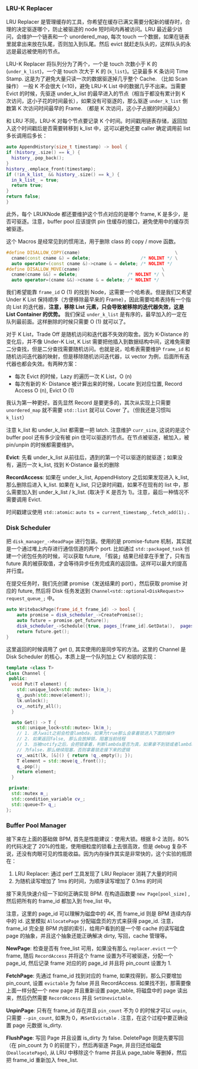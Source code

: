 
### LRU-K Replacer

LRU Replacer 是管理缓存的工具，你希望在缓存已满又需要分配新的缓存时，合理的决定驱逐哪个，防止被驱逐的 node 短时间内再被访问。LRU 最近最少访问，会维护一个链表和一个 unordered_map, 每次 touch 一个数据，如果在链表里就拿出来放在队尾，否则加入到队尾。然后 evict 就赶走队头的，这样队头的永远是最远被使用的节点。

LRU-K Replacer 将队列分为了两个，一个是 touch 次数小于 K 的 (`under_k_list`)，一个是 touch 次大于 K 的 (`k_list`)。记录最多 K 条访问 Time Stamp. 这是为了避免大量只读一次的数据驱逐掉几乎整个 Cache. （比如 Scan 操作） 一般 K 不会很大 (<10)，避免 LRU-K List 中的数据几乎不出来。当需要 Evict 的时候，先驱逐 under_k_list 的最早进入的节点（相当于都没有累计到 K 次访问，这小子花的时间最长），如果没有可驱逐的，那么驱逐 `under_k_list` 倒数第 K 次访问时间最早的 Frame. （都是 K 次访问，这小子占据的时间最久）

和 LRU 不同，LRU-K 对每个节点要记录 K 个时间。时间戳用链表存储，返回加入这个时间戳后是否需要转移到 k_list 中，这可以避免还要 caller 确定调用前 list 多长调用后多长：

```c++
auto AppendHistory(size_t timestamp) -> bool {
if (history_.size() == k_) {
  history_.pop_back();
}
history_.emplace_front(timestamp);
if (!in_k_list_ && history_.size() == k_) {
  in_k_list_ = true;
  return true;
}
return false;
}
```

此外，每个 LRUKNode 都还要维护这个节点对应的是哪个 frame, K 是多少，是否可驱逐。注意，buffer pool 应该提供 pin 住缓存的接口，避免使用中的缓存页被驱逐。

这个 Macros 是经常见到的惯用法，用于删除 class 的 copy / move 函数。

```C++
#define DISALLOW_COPY(cname)                                    \
  cname(const cname &) = delete;                   /* NOLINT */ \
  auto operator=(const cname &)->cname & = delete; /* NOLINT */
#define DISALLOW_MOVE(cname)                               \
  cname(cname &&) = delete;                   /* NOLINT */ \
  auto operator=(cname &&)->cname & = delete; /* NOLINT */
```

我们希望能靠 `frame_id` O (1) 的找到 Node，这需要一个哈希表。但是我们又希望 Under K List 保持顺序（方便移除最早来的 Frame），因此需要哈希表持有一个指向 List 的迭代器，**注意，移除 List 元素，只会导致被移除的迭代器失效，这是 List Container 的优势。** 我们保证 `under_k_list` 是有序的，最早加入的一定在队列最前面。这样删除的时候只需要 O (1) 就可以了。

对于 K List，Trade Off 是随机访问和迭代器不失效的取舍。因为 K-Distance 的变化后，并不像 Under-K List, K List 需要把他插入到数据结构中间，这难免需要二分查找，但是二分查找需要随机访问。也就是说，哈希表需要维护 `frame_id` 和随机访问迭代器的映射，但是移除随机访问迭代器，以 vector 为例，后面所有迭代器也都会失效。有两种方案：

- 每次 Evict 的时候，Lazy 的遍历一次 K List，O (n)
- 每次有新的 K- Distance 被计算出来的时候，Locate 到对应位置, Record Access O (n), Evict O (1)

我认为第一种更好。首先显然 Record 是要更多的，其次从实现上只需要 `unordered_map` 就不需要 `std::list` 就可以 Cover 了。（但我还是习惯叫 `k_list`）

注意 k_list 和 under_k_list 都需要一把 latch. 注意维护 `curr_size`, 这说的是这个 buffer pool 还有多少没有被 pin 住可以驱逐的节点。在节点被驱逐，被加入，被 pin/unpin 的时候都需要维护。

**Evict**: 先看 under_k_list 从前往后，遇到的第一个可以驱逐的就驱逐；如果没有，遍历一次 k_list, 找到 K-Distance 最长的删除

**RecordAccess**: 如果在 under_k_list, AppendHistory 之后如果发现进入 k_list, 那么删除后进入 k_list. 如果在 k_list, 只记录时间戳，如果不在现有的 list 中，那么需要加入到 under_k_list / k_list. (取决于 K 是否为 1)。注意，最后一种情况不需要调用 Evict.

时间戳建议使用 `std::atomic`: `auto ts = current_timestamp_.fetch_add(1);` .
### Disk Scheduler

把 `disk_manager_->ReadPage` 进行包装。使用的是 promise-future 机制，其实就是一个通过堆上内存进行通信信道的两个 port. 比如通过 `std::packaged_task` 创建一个闭包任务的时候，可以获取 future, 「假装」结果已经拿在手里了，只有当 future 真的被获取值，才会等待异步任务完成真的返回值。这样可以最大的提高并行度。

在提交任务时，我们先创建 promise（发送结果的 port），然后获取 promise 对应的 future, 然后将 Disk 任务发送到 `Channel<std::optional<DiskRequest>> request_queue_;` 中。

```C++
auto WritebackPage(frame_id_t frame_id) -> bool {
	auto promise = disk_scheduler_->CreatePromise();
	auto future = promise.get_future();
	disk_scheduler_->Schedule({true, pages_[frame_id].GetData(),  pages_[frame_id].GetPageId(), std::move(promise)});
	return future.get();
}
```

这里返回的时候调用了 get (), 其实使用的是同步写的方法。这里的 Channel 是 Disk Scheduler 的核心，本质上是一个队列加上 CV 和锁的实现：

```C++
template <class T>
class Channel {
 public:
  void Put(T element) {
    std::unique_lock<std::mutex> lk(m_);
    q_.push(std::move(element));
    lk.unlock();
    cv_.notify_all();
  }

  auto Get() -> T {
    std::unique_lock<std::mutex> lk(m_);
	// 1. 进入wait之前会检查lambda，如果为true那么会拿着锁进入下面的操作
	// 2. 如果返回false, 那么会放掉锁，阻塞当前线程
	// 3. 当被notify之后，会把锁拿着，判断lambda是否为真，如果拿不到锁或者lambda、
	// 为false，那么继续阻塞，否则拿着锁走接下来的逻辑
    cv_.wait(lk, [&]() { return !q_.empty(); });
    T element = std::move(q_.front());
    q_.pop();
    return element;
  }

 private:
  std::mutex m_;
  std::condition_variable cv_;
  std::queue<T> q_;
};
```
### Buffer Pool Manager

接下来在上面的基础做 BPM, 首先是性能建议：使用大锁。根据 8-2 法则，80%的代码决定了 20%的性能，使用细粒度的锁看上去很高效，但是 debug 复杂不说，还没有肉眼可见的性能收益。因为内存操作其实是非常快的，这个实验的瓶颈在：

1. LRU Replacer: 通过 perf 工具发现了 LRU Replacer 消耗了大量的时间
2. 为随机读写增加了 1ms 的时间，为顺序读写增加了 0.1ms 的时间

接下来先快速介绍一下如何正确实现 BPM. 在构造函数要 `new Page[pool_size]` , 然后把所有的 frame_id 都加入到 free_list 中。

注意，这里的 page_id 可以理解为磁盘中的 4K, 而 frame_id 则是 BPM 连续内存中的 id. 这里模拟 `AllocatePage` 分配磁盘页的方式来获得 page_id. 注意，frame_id 完全是 BPM 内部的索引，给用户看到的是一个带 cache 的读写磁盘 page 的抽象，并且这个抽象还能正确解决 dirty, 写回，cache 管理等。

**NewPage**: 检查是否有 free_list 可用，如果没有那么 `replacer.evict` 一个 frame, 随后 `RecordAccess` 并将这个 frame 设置为不可被驱逐，分配一个 page_id, 然后记录 frame 对应的的 page_id 并且将 pin_count 设置为 1.

**FetchPage**: 先通过 frame_id 找到对应的 frame, 如果找得到，那么只要增加 pin_count, 设置 `evictable` 为 false 并且 RecordAccess. 如果找不到，那需要像上面一样分配一个 new page 并且重新设置 page_table, 将磁盘中的 page 读出来，然后仍然需要 `RecordAccess` 并且 `SetUnevictable`.

**UnpinPage**: 只有在 frame_id 存在并且 `pin_count` 不为 0 的时候才可以 `unpin`, 只需要 `--pin_count`, 如果为 0，`再SetEvictable` . 注意，在这个过程中要正确设置 page 元数据 is_dirty.

**FlushPage**: 写回 Page 并且设置 is_dirty 为 false. DeletePage 则是先要写回（在 pin_count 为 0 的前提下），然后再驱逐 Page, 并且归还给磁盘 (`DeallocatePage`), 从 LRU 中移除这个 frame 并且从 page_table 等删掉，然后把 frame_id 重新加入 free_list.

